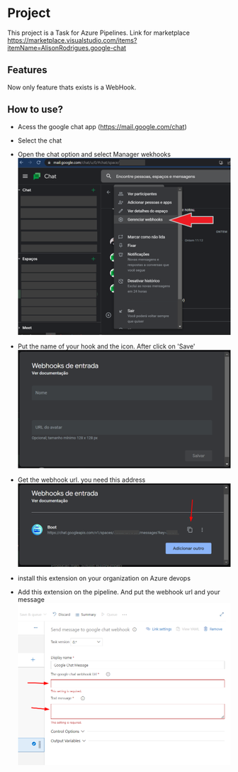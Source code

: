 # Project

This project is a Task for Azure Pipelines.
Link for marketplace https://marketplace.visualstudio.com/items?itemName=AlisonRodrigues.google-chat

## Features

Now only feature thats exists is a WebHook.

## How to use?

- Acess the google chat app (https://mail.google.com/chat)

- Select the chat

- Open the chat option and select Manager wekhooks
![select chat](/images/select-chat.png "select chat")

- Put the name of your hook and the icon. After click on 'Save'
![create webhook](/images/new-hook.png "create webhook")

- Get the webhook url. you need this address
![get url](/images/get-webhook-url.png "get url")

- install this extension on your organization on Azure devops

- Add this extension on the pipeline. And put the webhook url and your message
![config task](/images/az-configure-task.png "config task")

